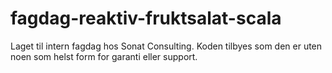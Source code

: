 # fagdag-reaktiv-fruktsalat-scala

Laget til intern fagdag hos Sonat Consulting. Koden tilbyes som den er uten noen som helst form for garanti eller support.
